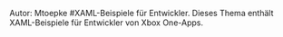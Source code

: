 Autor: Mtoepke #XAML-Beispiele für Entwickler. Dieses Thema enthält XAML-Beispiele für Entwickler von Xbox One-Apps.


<!--HONumber=May16_HO2-->


